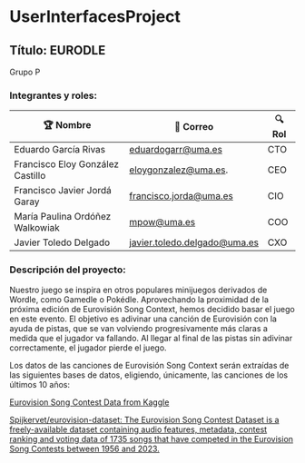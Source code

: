 # UserInterfacesProject
## Título: EURODLE


Grupo P

### Integrantes y roles:

| 🏆 Nombre     | 🎯 Correo | 🔍 Rol |
|----------------------|--------------|-----------|
| Eduardo García Rivas     | eduardogarr@uma.es | CTO |
| Francisco Eloy González Castillo  | eloygonzalez@uma.es. | CEO |
| Francisco Javier Jordá Garay      | francisco.jorda@uma.es | CIO |
| María Paulina Ordóñez Walkowiak      | mpow@uma.es  | COO |
| Javier Toledo Delgado       | javier.toledo.delgado@uma.es | CXO |

### Descripción del proyecto:

Nuestro juego se inspira en otros populares minijuegos derivados de Wordle, como Gamedle o Pokédle. Aprovechando la proximidad de la próxima edición de Eurovisión Song Context, hemos decidido basar el juego en este evento. El objetivo es adivinar una canción de Eurovisión con la ayuda de pistas, que se van volviendo progresivamente más claras a medida que el jugador va fallando. Al llegar al final de las pistas sin adivinar correctamente, el jugador pierde el juego.

Los datos de las canciones de Eurovisión Song Context serán extraídas de las siguientes bases de datos, eligiendo, únicamente, las canciones de los últimos 10 años:


[Eurovision Song Contest Data from Kaggle](https://www.kaggle.com/datasets/diamondsnake/eurovision-song-contest-data)


[Spijkervet/eurovision-dataset: The Eurovision Song Contest Dataset is a freely-available dataset containing audio features, metadata, contest ranking and voting data of 1735 songs that have competed in the Eurovision Song Contests between 1956 and 2023.](https://github.com/Spijkervet/eurovision-dataset?tab=readme-ov-file)

